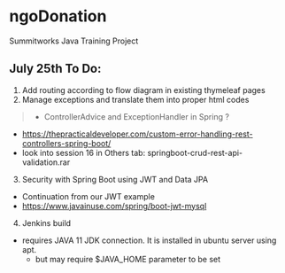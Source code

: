 # ngoDonation
Summitworks Java Training Project

## July 25th To Do:
1. Add routing according to flow diagram in existing thymeleaf pages
2. Manage exceptions and translate them into proper html codes
>  * ControllerAdvice and ExceptionHandler in Spring ?
  * https://thepracticaldeveloper.com/custom-error-handling-rest-controllers-spring-boot/
  * look into session 16 in Others tab: springboot-crud-rest-api-validation.rar
3. Security with Spring Boot using JWT and Data JPA
  * Continuation from our JWT example
  * https://www.javainuse.com/spring/boot-jwt-mysql
4. Jenkins build
  * requires JAVA 11 JDK connection. It is installed in ubuntu server using apt.
    * but may require $JAVA_HOME parameter to be set
